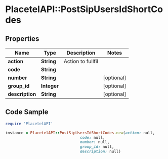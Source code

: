 # PlacetelAPI::PostSipUsersIdShortCodes

## Properties

Name | Type | Description | Notes
------------ | ------------- | ------------- | -------------
**action** | **String** | Action to fullfil | 
**code** | **String** |  | 
**number** | **String** |  | [optional] 
**group_id** | **Integer** |  | [optional] 
**description** | **String** |  | [optional] 

## Code Sample

```ruby
require 'PlacetelAPI'

instance = PlacetelAPI::PostSipUsersIdShortCodes.new(action: null,
                                 code: null,
                                 number: null,
                                 group_id: null,
                                 description: null)
```


